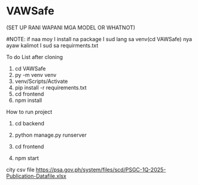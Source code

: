 # VAWSafe

(SET UP RANI WAPANI MGA MODEL OR WHATNOT)

#NOTE: if naa moy I install na package I sud lang sa venv(cd VAWSafe) nya ayaw kalimot I sud sa requirments.txt  

To do List after cloning

1. cd VAWSafe
2. py -m venv venv
3. venv/Scripts/Activate
4. pip install -r requirements.txt
5. cd frontend
6. npm install


How to run project
1. cd backend
2. python manage.py runserver

3. cd frontend
4. npm start


city  csv file
https://psa.gov.ph/system/files/scd/PSGC-1Q-2025-Publication-Datafile.xlsx
